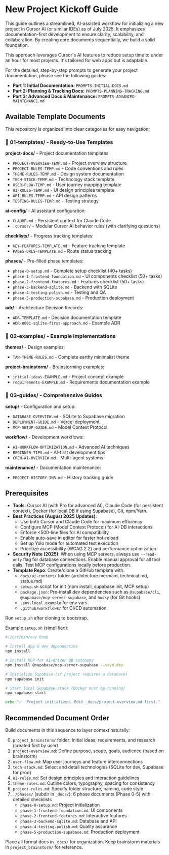 # New Project Kickoff Guide

This guide outlines a streamlined, AI-assisted workflow for initializing a new project in Cursor AI (or similar IDEs) as of July 2025. It emphasizes documentation-first development to ensure clarity, scalability, and collaboration. By creating core documents sequentially, we build a solid foundation.

This approach leverages Cursor's AI features to reduce setup time to under an hour for most projects. It's tailored for web apps but is adaptable.

For the detailed, step-by-step prompts to generate your project documentation, please see the following guides:
- **Part 1: Initial Documentation:** `PROMPTS-INITIAL-DOCS.md`
- **Part 2: Planning & Tracking Docs:** `PROMPTS-PLANNING-TRACKING.md`
- **Part 3: Advanced Docs & Maintenance:** `PROMPTS-ADVANCED-MAINTENANCE.md`

## Available Template Documents
This repository is organized into clear categories for easy navigation:

### 📁 01-templates/ - Ready-to-Use Templates

**project-docs/** - Project documentation templates:
- `PROJECT-OVERVIEW-TEMP.md` - Project overview structure
- `PROJECT-RULES-TEMP.md` - Code conventions and rules
- `THEME-RULES-TEMP.md` - Design system documentation
- `TECH-STACK-TEMP.md` - Technology stack template
- `USER-FLOW-TEMP.md` - User journey mapping template
- `UI-RULES-TEMP.md` - UI design principles template
- `API-RULES-TEMP.md` - API design patterns
- `TESTING-RULES-TEMP.md` - Testing strategy

**ai-config/** - AI assistant configuration:
- `CLAUDE.md` - Persistent context for Claude Code
- `.cursor/` - Modular Cursor AI behavior rules (with clarifying questions)

**checklists/** - Progress tracking templates:
- `KEY-FEATURES-TEMPLATE.md` - Feature tracking template
- `PAGES-URLS-TEMPLATE.md` - Route status tracking

**phases/** - Pre-filled phase templates:
- `phase-0-setup.md` - Complete setup checklist (40+ tasks)
- `phase-1-frontend-foundation.md` - UI components checklist (50+ tasks)
- `phase-2-frontend-features.md` - Features checklist (50+ tasks)
- `phase-3-backend-sqlite.md` - Backend with SQLite
- `phase-4-testing-polish.md` - Testing and QA
- `phase-5-production-supabase.md` - Production deployment

**adr/** - Architecture Decision Records:
- `ADR-TEMPLATE.md` - Decision documentation template
- `ADR-0001-sqlite-first-approach.md` - Example ADR

### 📁 02-examples/ - Example Implementations

**themes/** - Design examples:
- `TAN-THEME-RULES.md` - Complete earthy minimalist theme

**project-brainstorm/** - Brainstorming examples:
- `initial-ideas-EXAMPLE.md` - Project concept example
- `requirements-EXAMPLE.md` - Requirements documentation example

### 📁 03-guides/ - Comprehensive Guides

**setup/** - Configuration and setup:
- `DATABASE-OVERVIEW.md` - SQLite to Supabase migration
- `DEPLOYMENT-GUIDE.md` - Vercel deployment
- `MCP-SETUP-GUIDE.md` - Model Context Protocol

**workflow/** - Development workflows:
- `AI-WORKFLOW-OPTIMIZATION.md` - Advanced AI techniques
- `BEGINNER-TIPS.md` - AI-first development tips
- `CREW-AI-OVERVIEW.md` - Multi-agent systems

**maintenance/** - Documentation maintenance:
- `PROJECT-HISTORY-INS.md` - History tracking guide

## Prerequisites
- **Tools**: Cursor AI (with Pro for advanced AI), Claude Code (for persistent context), Docker (for local DB if using Supabase), Git, npm/Yarn.
- **Best Practices (August 2025 Updates)**: 
  - Use both Cursor and Claude Code for maximum efficiency
  - Configure MCP (Model Context Protocol) for AI-DB interactions
  - Enforce <500-line files for AI compatibility
  - Enable auto-save in editor for faster hot-reload
  - Set up Yolo mode for automated test execution
  - Prioritize accessibility (WCAG 2.2) and performance optimization
- **Security Note (2025)**: When using MCP servers, always use `--read-only` flag for database connections. Enable manual approval for all tool calls. Test MCP configurations locally before production.
- **Template Repo**: Create/clone a GitHub template with:
  - `docs/ai-context/` folder (architecture.mermaid, technical.md, status.md)
  - `setup.sh` script for init (npm install, supabase init, MCP setup)
  - `package.json`: Pre-install dev dependencies such as `@supabase/cli`, `@supabase/mcp-server-supabase`, and `husky` (for Git hooks)
  - `.env.local.example` for env vars
  - `.github/workflows/` for CI/CD automation

Run `setup.sh` after cloning to bootstrap.

Example `setup.sh` (simplified):

```bash
#!/usr/bin/env bash

# Install app & dev dependencies
npm install

# Install MCP for AI-driven DB autonomy
npm install @supabase/mcp-server-supabase --save-dev

# Initialize Supabase (if project requires a database)
npx supabase init

# Start local Supabase stack (Docker must be running)
npx supabase start

echo "✅  Project initialized. Edit _docs/project-overview.md first."
```

## Recommended Document Order
Build documents in this sequence to layer context naturally:

0. `project_brainstorm/` folder: Initial ideas, requirements, and research (created first by user)
1. `project-overview.md`: Define purpose, scope, goals, audience (based on brainstorm)
2. `user-flow.md`: Map user journeys and feature interconnections
3. `tech-stack.md`: Select and detail technologies (SQLite for dev, Supabase for prod)
4. `ui-rules.md`: Set design principles and interaction guidelines
5. `theme-rules.md`: Outline colors, typography, spacing for consistency
6. `project-rules.md`: Specify folder structure, naming, code style
7. `./phases/` (subdir in `_docs/`): 6 phase documents (Phase 0-5) with detailed checklists
   - `phase-0-setup.md`: Project initialization
   - `phase-1-frontend-foundation.md`: UI components
   - `phase-2-frontend-features.md`: Interactive features
   - `phase-3-backend-sqlite.md`: Database and API
   - `phase-4-testing-polish.md`: Quality assurance
   - `phase-5-production-supabase.md`: Production deployment

Place all formal docs in `_docs/` for organization. Keep brainstorm materials in `project_brainstorm/` for reference.
